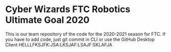 # Cyber Wizards FTC Robotics Ultimate Goal 2020
 This is our team repository of the code for the 2020-2021 season for FTC. If you have to add code, just git commit in CLI or use the GitHub Desktop Client
HELLLFKSJFK:JSA:LKSJAF:LSAJF:SKLAFJA